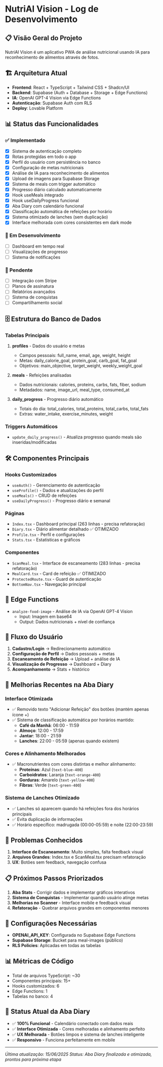 
# NutriAI Vision - Log de Desenvolvimento

## 📋 Visão Geral do Projeto
NutriAI Vision é um aplicativo PWA de análise nutricional usando IA para reconhecimento de alimentos através de fotos.

## 🏗️ Arquitetura Atual
- **Frontend**: React + TypeScript + Tailwind CSS + Shadcn/UI
- **Backend**: Supabase (Auth + Database + Storage + Edge Functions)
- **IA**: OpenAI GPT-4 Vision via Edge Functions
- **Autenticação**: Supabase Auth com RLS
- **Deploy**: Lovable Platform

## 📊 Status das Funcionalidades

### ✅ Implementado
- [x] Sistema de autenticação completo
- [x] Rotas protegidas em todo o app
- [x] Perfil do usuário com persistência no banco
- [x] Configuração de metas nutricionais
- [x] Análise de IA para reconhecimento de alimentos
- [x] Upload de imagens para Supabase Storage
- [x] Sistema de meals com trigger automático
- [x] Progresso diário calculado automaticamente
- [x] Hook useMeals integrado
- [x] Hook useDailyProgress funcional
- [x] Aba Diary com calendário funcional
- [x] Classificação automática de refeições por horário
- [x] Sistema otimizado de lanches (sem duplicação)
- [x] Interface melhorada com cores consistentes em dark mode

### 🔄 Em Desenvolvimento
- [ ] Dashboard em tempo real
- [ ] Visualizações de progresso
- [ ] Sistema de notificações

### 📝 Pendente
- [ ] Integração com Stripe
- [ ] Planos de assinatura
- [ ] Relatórios avançados
- [ ] Sistema de conquistas
- [ ] Compartilhamento social

## 🗄️ Estrutura do Banco de Dados

### Tabelas Principais
1. **profiles** - Dados do usuário e metas
   - Campos pessoais: full_name, email, age, weight, height
   - Metas: daily_calorie_goal, protein_goal, carb_goal, fat_goal
   - Objetivos: main_objective, target_weight, weekly_weight_goal

2. **meals** - Refeições analisadas
   - Dados nutricionais: calories, proteins, carbs, fats, fiber, sodium
   - Metadados: name, image_url, meal_type, consumed_at

3. **daily_progress** - Progresso diário automático
   - Totais do dia: total_calories, total_proteins, total_carbs, total_fats
   - Extras: water_intake, exercise_minutes, weight

### Triggers Automáticos
- `update_daily_progress()` - Atualiza progresso quando meals são inseridas/modificadas

## 🛠️ Componentes Principais

### Hooks Customizados
- `useAuth()` - Gerenciamento de autenticação
- `useProfile()` - Dados e atualizações do perfil
- `useMeals()` - CRUD de refeições
- `useDailyProgress()` - Progresso diário e semanal

### Páginas
- `Index.tsx` - Dashboard principal (263 linhas - precisa refatoração)
- `Diary.tsx` - Diário alimentar detalhado ✅ OTIMIZADO
- `Profile.tsx` - Perfil e configurações
- `Stats.tsx` - Estatísticas e gráficos

### Componentes
- `ScanMeal.tsx` - Interface de escaneamento (283 linhas - precisa refatoração)
- `MealCard.tsx` - Card de refeição ✅ OTIMIZADO
- `ProtectedRoute.tsx` - Guard de autenticação
- `BottomNav.tsx` - Navegação principal

## 🔧 Edge Functions
- `analyze-food-image` - Análise de IA via OpenAI GPT-4 Vision
  - Input: Imagem em base64
  - Output: Dados nutricionais + nível de confiança

## 📱 Fluxo do Usuário
1. **Cadastro/Login** → Redirecionamento automático
2. **Configuração de Perfil** → Dados pessoais + metas
3. **Escaneamento de Refeição** → Upload + análise de IA
4. **Visualização de Progresso** → Dashboard + Diary
5. **Acompanhamento** → Stats + histórico

## 🎨 Melhorias Recentes na Aba Diary
### Interface Otimizada
- ✅ Removido texto "Adicionar Refeição" dos botões (mantém apenas ícone +)
- ✅ Sistema de classificação automática por horários mantido:
  - **Café da Manhã**: 06:00 - 11:59
  - **Almoço**: 12:00 - 17:59  
  - **Jantar**: 18:00 - 21:59
  - **Lanches**: 22:00 - 05:59 (apenas quando existem)

### Cores e Alinhamento Melhorados
- ✅ Macronutrientes com cores distintas e melhor alinhamento:
  - **Proteínas**: Azul (`text-blue-400`)
  - **Carboidratos**: Laranja (`text-orange-400`)
  - **Gorduras**: Amarelo (`text-yellow-400`)
  - **Fibras**: Verde (`text-green-400`)

### Sistema de Lanches Otimizado
- ✅ Lanches só aparecem quando há refeições fora dos horários principais
- ✅ Evita duplicação de informações
- ✅ Horário específico: madrugada (00:00-05:59) e noite (22:00-23:59)

## 🚨 Problemas Conhecidos
1. **Interface de Escaneamento**: Muito simples, falta feedback visual
2. **Arquivos Grandes**: Index.tsx e ScanMeal.tsx precisam refatoração
3. **UX**: Botões sem feedback, navegação confusa

## 📋 Próximos Passos Priorizados
1. **Aba Stats** - Corrigir dados e implementar gráficos interativos
2. **Sistema de Conquistas** - Implementar quando usuário atinge metas
3. **Melhorias no Scanner** - Interface mobile e feedback visual
4. **Refatoração** - Quebrar arquivos grandes em componentes menores

## 🔑 Configurações Necessárias
- **OPENAI_API_KEY**: Configurada no Supabase Edge Functions
- **Supabase Storage**: Bucket para meal-images (público)
- **RLS Policies**: Aplicadas em todas as tabelas

## 📊 Métricas de Código
- Total de arquivos TypeScript: ~30
- Componentes principais: 15+
- Hooks customizados: 6
- Edge Functions: 1
- Tabelas no banco: 4

## 🎯 Status Atual da Aba Diary
- ✅ **100% Funcional** - Calendário conectado com dados reais
- ✅ **Interface Otimizada** - Cores melhoradas e alinhamento perfeito
- ✅ **UX Melhorada** - Botões limpos e sistema de lanches inteligente
- ✅ **Responsivo** - Funciona perfeitamente em mobile

---
*Última atualização: 15/06/2025*
*Status: Aba Diary finalizada e otimizada, prontos para próxima etapa*
